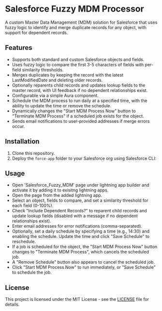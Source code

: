 # Salesforce Fuzzy MDM Processor

A custom Master Data Management (MDM) solution for Salesforce that uses fuzzy logic to identify and merge duplicate records for any object, with support for dependent records.

## Features
- Supports both standard and custom Salesforce objects and fields.
- Uses fuzzy logic to compare the first 3-5 characters of fields with per-field similarity thresholds.
- Merges duplicates by keeping the record with the latest LastModifiedDate and deleting older records.
- Optionally reparents child records and updates lookup fields to the master record, with UI feedback if no dependent relationships exist.
- Configurable via a simple Aura component.
- Schedule the MDM process to run daily at a specified time, with the ability to update the time or remove the schedule.
- Dynamically changes the "Start MDM Process Now" button to "Terminate MDM Process" if a scheduled job exists for the object.
- Sends email notifications to user-provided addresses if merge errors occur.

## Installation
1. Clone this repository.
2. Deploy the `force-app` folder to your Salesforce org using Salesforce CLI:

## Usage
- Open 'Salesforce_Fuzzy_MDM' page under lightning app builder and activate it by adding it to exisitng lightning apps.
- Open the page from the added lightning app.
- Select an object, fields to compare, and set a similarity threshold for each field (0-100%).
- Check "Include Dependent Records?" to reparent child records and update lookup fields (disabled with a message if no dependent relationships exist).
- Enter email addresses for error notifications (comma-separated).
- Optionally, set a daily schedule by specifying a time (e.g., 14:30) and enabling the schedule. Update the time and click "Save Schedule" to reschedule.
- If a job is scheduled for the object, the "Start MDM Process Now" button changes to "Terminate MDM Process", which cancels the scheduled job.
- A "Remove Schedule" button also appears to cancel the scheduled job.
- Click "Start MDM Process Now" to run immediately, or "Save Schedule" to schedule the job.

## License
This project is licensed under the MIT License - see the [LICENSE](LICENSE) file for details.